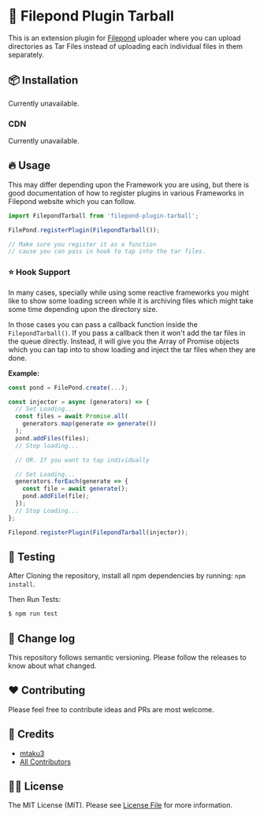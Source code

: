 # :gift: Filepond Plugin Tarball

This is an extension plugin for [Filepond](https://pqina.nl/filepond/) uploader where you can upload directories as Tar Files instead of uploading each individual files in them separately.

## :package: Installation

Currently unavailable.

### CDN

Currently unavailable.

## :fire: Usage

This may differ depending upon the Framework you are using, but there is good documentation of how to register plugins in various Frameworks in Filepond website which you can follow.

```js
import FilepondTarball from 'filepond-plugin-tarball';

FilePond.registerPlugin(FilepondTarball());

// Make sure you register it as a function
// cause you can pass in hook to tap into the tar files.
```

### :star: Hook Support

In many cases, specially while using some reactive frameworks you might like to show some loading screen while it is archiving files which might take some time depending upon the directory size.

In those cases you can pass a callback function inside the `FilepondTarball()`. If you pass a callback then it won't add the tar files in the queue directly. Instead, it will give you the Array of Promise objects which you can tap into to show loading and inject the tar files when they are done.

**Example:**
```js
const pond = FilePond.create(...);

const injector = async (generators) => {
  // Set Loading...
  const files = await Promise.all(
    generators.map(generate => generate())
  );
  pond.addFiles(files);
  // Stop loading...

  // OR. If you want to tap individually

  // Set Loading...
  generators.forEach(generate => {
    const file = await generate();
    pond.addFile(file);
  });
  // Stop Loading...
};

Filepond.registerPlugin(FilepondTarball(injector));
```

## :microscope: Testing

After Cloning the repository, install all npm dependencies by running: `npm install`.

Then Run Tests:

```bash
$ npm run test
```

## :date: Change log

This repository follows semantic versioning. Please follow the releases to know about what changed.

## :heart: Contributing

Please feel free to contribute ideas and PRs are most welcome.

## :crown: Credits

- [mtaku3][link-author]
- [All Contributors][link-contributors]

## :policeman: License

The MIT License (MIT). Please see [License File](LICENSE) for more information.

[link-author]: https://mtaku3.com
[link-contributors]: ../../contributors
